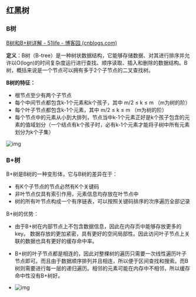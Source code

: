 ## 红黑树

### B树

[B树和B+树详解 - 51life - 博客园 (cnblogs.com)](https://www.cnblogs.com/51life/p/10303696.html)

**定义**：B树（B-tree）是一种树状数据结构，它能够存储数据、对其进行排序并允许以O(logn)的时间复杂度运行进行查找、顺序读取、插入和删除的数据结构。B树，概括来说是一个节点可以拥有多于2个子节点的二叉查找树。

**B树的特征：**

- 根节点至少有两个子节点
- 每个中间节点都包含k-1个元素和k个孩子，其中 m/2 ≤ k ≤ m （m为树的阶）
- 每个叶子节点都包含k-1个元素，其中 m/2 ≤ k ≤ m （m为树的阶）
- 每个节点中的元素从小到大排列，节点当中k-1个元素正好是k个孩子包含的元素的值域划分（一个结点有k个孩子时，必有k-1个元素才能将子树中所有元素划分为k个子集）

![img](https://img2018.cnblogs.com/blog/1418442/201901/1418442-20190129150644188-316174248.jpg)

### B+树

B+树是B树的一种变形体，它与B树的差异在于：

- 有K个子节点的节点必然有K个关键码
- 非叶节点仅具有索引作用，元素信息均存放在叶节点中
- 树的所有叶节点构成一个有序链表，可以按照关键码排序的次序遍历全部记录

B+树的优势：

- 由于B+树在内部节点上不包含数据信息，因此在内存页中能够存放更多的key。 数据存放的更加紧密，具有更好的空间局部性。因此访问叶子节点上关联的数据也具有更好的缓存命中率。

- B+树的叶子节点都是相连的，因此对整棵树的遍历只需要一次线性遍历叶子节点即可。而且由于数据顺序排列并且相连，所以便于区间查找和搜索。而B树则需要进行每一层的递归遍历。相邻的元素可能在内存中不相邻，所以缓存命中性没有B+树好。

- ![img](https://img2018.cnblogs.com/blog/1418442/201902/1418442-20190213095926111-710098965.png)